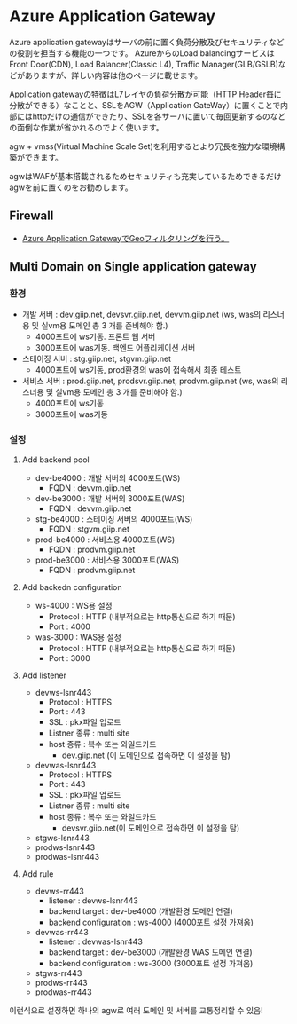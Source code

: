 # Azure Application Gateway

Azure application gatewayはサーバの前に置く負荷分散及びセキュリティなどの役割を担当する機能の一つです。
AzureからのLoad balancingサービスはFront Door(CDN), Load Balancer(Classic L4), Traffic Manager(GLB/GSLB)などがありますが、詳しい内容は他のページに載せます。

Application gatewayの特徴はL7レイヤの負荷分散が可能（HTTP Header毎に分散ができる）なことと、SSLをAGW（Application GateWay）に置くことで内部にはhttpだけの通信ができたり、SSLを各サーバに置いて毎回更新するのなどの面倒な作業が省かれるのでよく使います。

agw + vmss(Virtual Machine Scale Set)を利用するとより冗長を強力な環境構築ができます。

agwはWAFが基本搭載されるためセキュリティも充実しているためできるだけagwを前に置くのをお勧めします。

## Firewall

- [Azure Application GatewayでGeoフィルタリングを行う。](https://level69.net/archives/29838)

## Multi Domain on Single application gateway

### 환경

- 개발 서버 : dev.giip.net, devsvr.giip.net, devvm.giip.net (ws, was의 리스너용 및 실vm용 도메인 총 3 개를 준비해야 함.)
  - 4000포트에 ws기동. 프론트 웹 서버
  - 3000포트에 was기동. 백엔드 어플리케이션 서버
- 스테이징 서버 : stg.giip.net, stgvm.giip.net
  - 4000포트에 ws기동, prod환경의 was에 접속해서 최종 테스트
- 서비스 서버 : prod.giip.net, prodsvr.giip.net, prodvm.giip.net (ws, was의 리스너용 및 실vm용 도메인 총 3 개를 준비해야 함.)
  - 4000포트에 ws기동
  - 3000포트에 was기동

### 설정

1. Add backend pool
   - dev-be4000 : 개발 서버의 4000포트(WS)
     - FQDN : devvm.giip.net
   - dev-be3000 : 개발 서버의 3000포트(WAS)
     - FQDN : devvm.giip.net
   - stg-be4000 : 스테이징 서버의 4000포트(WS)
     - FQDN : stgvm.giip.net
   - prod-be4000 : 서비스용 4000포트(WS)
     - FQDN : prodvm.giip.net
   - prod-be3000 : 서비스용 3000포트(WAS)
     - FQDN : prodvm.giip.net

2. Add backedn configuration
   - ws-4000 : WS용 설정
     - Protocol : HTTP (내부적으로는 http통신으로 하기 때문)
     - Port : 4000
   - was-3000 : WAS용 설정
     - Protocol : HTTP (내부적으로는 http통신으로 하기 때문)
     - Port : 3000

3. Add listener
   - devws-lsnr443
     - Protocol : HTTPS
     - Port : 443
     - SSL : pkx파일 업로드
     - Listner 종류 : multi site
     - host 종류 : 복수 또는 와일드카드
       - dev.giip.net (이 도메인으로 접속하면 이 설정을 탐)
   - devwas-lsnr443
     - Protocol : HTTPS
     - Port : 443
     - SSL : pkx파일 업로드
     - Listner 종류 : multi site
     - host 종류 : 복수 또는 와일드카드
       - devsvr.giip.net(이 도메인으로 접속하면 이 설정을 탐)
   - stgws-lsnr443
   - prodws-lsnr443
   - prodwas-lsnr443

4. Add rule
   - devws-rr443
     - listener : devws-lsnr443
     - backend target : dev-be4000 (개발환경 도메인 연결)
     - backend configuration : ws-4000 (4000포트 설정 가져옴)
   - devwas-rr443
     - listener : devwas-lsnr443
     - backend target : dev-be3000 (개발환경 WAS 도메인 연결)
     - backend configuration : ws-3000 (3000포트 설정 가져옴)
   - stgws-rr443
   - prodws-rr443
   - prodwas-rr443

이런식으로 설정하면 하나의 agw로 여러 도메인 및 서버를 교통정리할 수 있음!
